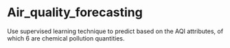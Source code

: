# Air_quality_forecasting

Use supervised learning technique to predict based on the AQI attributes, of which 6 are chemical pollution quantities. 




